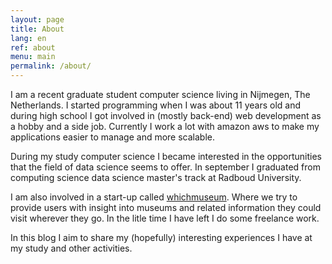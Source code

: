 ```yaml
---
layout: page
title: About
lang: en
ref: about
menu: main
permalink: /about/
---
```


I am a recent graduate student computer science living in Nijmegen, The Netherlands. I started programming when I was about 11 years old and during high school I got involved in (mostly back-end) web development as a hobby and a side job. Currently I work a lot with amazon aws to make my applications easier to manage and more scalable.

During my study computer science I became interested in the opportunities that the field of data science seems to offer. In september I graduated from computing science data science master's track at Radboud University. 

I am also involved in a start-up called [whichmuseum](https://whichmuseum.com). Where we try to provide users with insight into museums and related information they could visit wherever they go. In the litle time I have left I do some freelance work.

In this blog I aim to share my (hopefully) interesting experiences I have at my study and other activities.